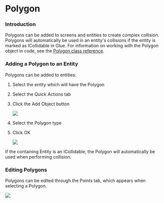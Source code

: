 # Polygon

### Introduction

Polygons can be added to screens and entities to create complex collision. Polygons will automatically be used in an entity's collisions if the entity is marked as ICollidable in Glue. For information on working with the Polygon object in code, see the [Polygon class reference](../../../documentation/api/flatredball/math/geometry/polygon.md).

### Adding a Polygon to an Entity

Polygons can be added to entities:

1. Select the entity which will have the Polygon
2. Select the Quick Actions tab
3.  Click the Add Object button

    ![](../../../.gitbook/assets/2021-08-img\_612e5ad3416db.png)
4. Select the Polygon type
5.  Click OK

    ![](../../../.gitbook/assets/2021-08-img\_612e5b0569ed2.png)

If the containing Entity is an ICollidable, the Polygon will automatically be used when performing collision.

### Editing Polygons

Polygons can be edited through the Points tab, which appears when selecting a Polygon.

![](../../../.gitbook/assets/2017-01-img\_58750dacc45f8.png)
